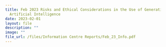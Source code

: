 ```yaml
---
title: Feb 2023 Risks and Ethical Considerations in the Use of Generative
  Artificial Intelligence
date: 2023-02-01
layout: file
description: ""
image: ""
file_url: /files/Information Centre Reports/Feb_23_Info.pdf
---
```

